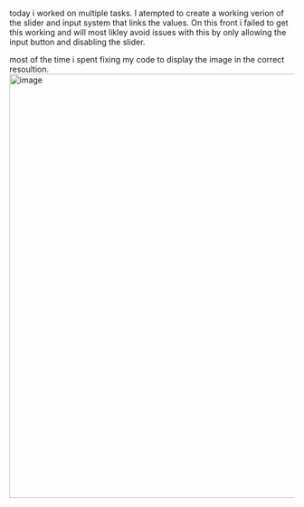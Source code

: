 today i worked on multiple tasks. I atempted to create a working verion of the slider and input system that links the values. On this front i failed to get this working and will most likley avoid issues with this by only allowing the input button and disabling the slider.

most of the time i spent fixing my code to display the image in the correct resoultion.
<img width="748" alt="image" src="https://github.com/FantasticMrCat42/2023-2024/assets/129550102/a35ccfb7-139c-431e-8901-8434f58e28f8">


